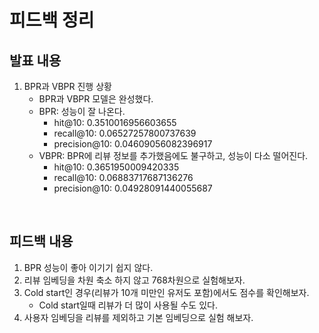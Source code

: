 # 피드백 정리
## 발표 내용
1. BPR과 VBPR 진행 상황
    - BPR과 VBPR 모델은 완성했다.
    - BPR: 성능이 잘 나온다.
      - hit@10: 0.3510016956603655
      - recall@10: 0.06527257800737639
      - precision@10: 0.04609056082396917
    - VBPR: BPR에 리뷰 정보를 추가했음에도 불구하고, 성능이 다소 떨어진다.
      - hit@10: 0.3651950009420335
      - recall@10: 0.06883717687136276
      - precision@10: 0.04928091440055687
<br>

## 피드백 내용
1. BPR 성능이 좋아 이기기 쉽지 않다.
2. 리뷰 임베딩을 차원 축소 하지 않고 768차원으로 실험해보자.
3. Cold start인 경우(리뷰가 10개 미만인 유저도 포함)에서도 점수를 확인해보자.
    - Cold start일때 리뷰가 더 많이 사용될 수도 있다.
4. 사용자 임베딩을 리뷰를 제외하고 기본 임베딩으로 실험 해보자.